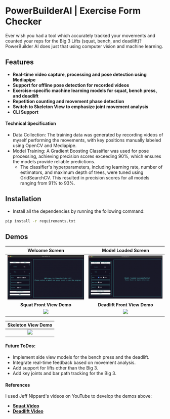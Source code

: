 # PowerBuilderAI | Exercise Form Checker
Ever wish you had a tool which accurately tracked your movements and counted your reps for the Big 3 Lifts (squat, bench, and deadlift)? PowerBuilder AI does just that using computer vision and machine learning.

## Features
* **Real-time video capture, processing and pose detection using Mediapipe**
* **Support for offline pose detection for recorded videos**
* **Exercise-specific machine learning models for squat, bench press, and deadlift**
* **Repetition counting and movement phase detection**
* **Switch to Skeleton View to emphasize joint movement analysis**
* **CLI Support**

#### Technical Specification
* Data Collection: The training data was generated by recording videos of myself performing the movements, with key positions manually labeled using OpenCV and Mediapipe.
* Model Training: A Gradient Boosting Classifier was used for pose processing, achieving precision scores exceeding 90%, which ensures the models provide reliable predictions.
    - The classifier's hyperparameters, including learning rate, number of estimators, and maximum depth of trees, were tuned using GridSearchCV. This resulted in precision scores for all models ranging from 91% to 93%.

## Installation
* Install all the dependencies by running the following command:

```bash
pip install -r requirements.txt
```

## Demos

|       **Welcome Screen**        |         **Model Loaded Screen**         |
|:-------------------------------:|:---------------------------------------:|
| <img src="media/imgs/main_screen.png" > | <img src="media/imgs/model_loaded_screen.png" > |
| **Squat Front View Demo**       | **Deadlift Front View Demo**            |
| <img src="media/gifs/squat_demo.gif" > | <img src="media/gifs/deadlift_demo.gif" > |

|**Skeleton View Demo**|
|:-------------------------------:|
| <img src="media/gifs/skeleton_view_demo.gif"> |


#### Future ToDos:
* Implement side view models for the bench press and the deadlift.
* Integrate real-time feedback based on movement analysis.
* Add support for lifts other than the Big 3.
* Add key joints and bar path tracking for the Big 3.

#### References
I used Jeff Nippard's videos on YouTube to develop the demos above:
* **[Squat Video](https://youtu.be/bEv6CCg2BC8)**
* **[Deadlift Video](https://youtu.be/VL5Ab0T07e4)**